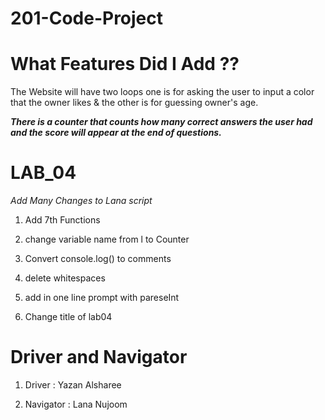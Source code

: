# 201-Code-Project

# What Features Did I Add ??
The Website will have two loops one is for asking the user to input a color that the owner likes & the other is for guessing owner's age.

***There is a counter that counts how many correct answers the user had and the score will appear at the end of questions.***

 

# LAB_04

*Add Many Changes to Lana script*

1. Add 7th Functions 

2. change variable name from l to Counter

3. Convert console.log() to comments

4. delete whitespaces

5. add in one line prompt with pareseInt 

6. Change title of lab04

# Driver and Navigator

1. Driver : Yazan Alsharee

2. Navigator : Lana Nujoom


